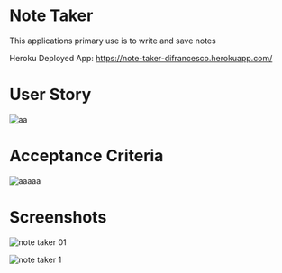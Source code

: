 # Note Taker

This applications primary use is to write and save notes

Heroku Deployed App: https://note-taker-difrancesco.herokuapp.com/

# User Story
![aa](https://user-images.githubusercontent.com/90358453/149604565-71fc92e0-586f-483e-bbec-838965936449.PNG)

# Acceptance Criteria
![aaaaa](https://user-images.githubusercontent.com/90358453/149604567-581e204d-8e2a-43d5-8d44-e9b2403f3af9.PNG)

# Screenshots
![note taker 01](https://user-images.githubusercontent.com/90358453/149604530-474dfc6a-8e98-4036-bd5c-e6a21ce4303a.PNG)

![note taker 1](https://user-images.githubusercontent.com/90358453/149604537-1e50b6cf-6370-437a-9ca0-cd4288d11789.PNG)

